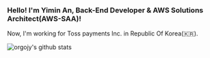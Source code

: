 ### Hello! I'm Yimin An, Back-End Developer & AWS Solutions Architect(AWS-SAA)!
Now, I'm working for Toss payments Inc. in Republic Of Korea(🇰🇷).

![orgojy's github stats](https://github-readme-stats.vercel.app/api?username=orgojy&show_icons=true&theme=radical)
